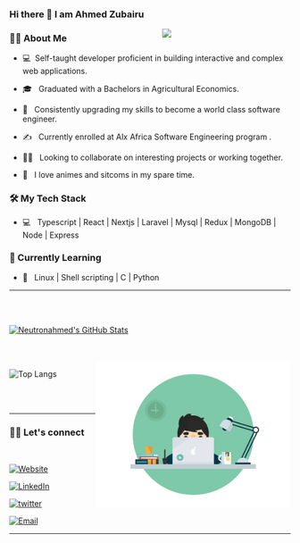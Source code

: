 ### Hi there 👋 I am Ahmed Zubairu

<img align='right' src="https://media.giphy.com/media/M9gbBd9nbDrOTu1Mqx/giphy.gif" width="230">

<h3> 👨‍💻 About Me </h3>

- 💻  &nbsp;Self-taught developer proficient in building interactive and complex web applications.

- 🎓 &nbsp; Graduated with a Bachelors in Agricultural Economics.

- 🤞 &nbsp; Consistently upgrading my skills to become a world class software engineer.

- ✍️ &nbsp; Currently enrolled at Alx Africa Software Engineering program . 

- 🤝🏻 &nbsp; Looking to collaborate on interesting projects or working together.
  
- 👀 &nbsp; I love animes and sitcoms in my spare time.


<h3>🛠 My Tech Stack</h3>


- 💻 &nbsp;  Typescript | React | Nextjs | Laravel | Mysql | Redux | MongoDB | Node | Express 


<!--

- 🛢 &nbsp; Typescript | Javascript | React | Redux | MongoDB | Node | Express

- 🔧 &nbsp; Git | Redux Saga | React Query | Redux RTK

-->




<h3>🌱 Currently Learning</h3>

- 🔧 &nbsp; Linux | Shell scripting | C | Python

<hr>



<br/><br/>

[![Neutronahmed's GitHub Stats](https://github-readme-stats.vercel.app/api?username=newtronahmed&show_icons=true)](https://github.com/newtronahmed)

<br/>

<br/>

<img src="https://github.com/nirala69/nirala69/blob/master/70804f7e25b11f29db904f2fa7b4cd9d.gif" width="350" align='right'>

![Top Langs](https://github-readme-stats.vercel.app/api/top-langs/?username=newtronahmed&show_icons=true)

<br><br>

<hr>



<h3> 🤝🏻 Let's connect </h3>

<br>



<p align="center">

<a href="https://newtro-portfolio.netlify.app/"><img alt="Website" src="https://img.shields.io/badge/newtro-portfoli.netlify.app-black?style=flat-square&logo=google-chrome"></a>

<a href="https://www.linkedin.com/in/ahmed-zubairu-ab625b184/"><img alt="LinkedIn" src="https://img.shields.io/badge/LinkedIn-Ahmed%20Zubairu-blue?style=flat-square&logo=linkedin"></a>

<a href="https://twitter.com/Neutronahmed"><img alt="twitter" src="https://img.shields.io/badge/twitter?style=flat-square&logo=instagram"></a>

<a href="mailto:hmedzubairu365@gmail.com"><img alt="Email" src="https://img.shields.io/badge/Email-hmedzubairu365@gmail.com-blue?style=flat-square&logo=gmail"></a>

</p>





<!-- ![Visitor count](https://visitor-badge.laobi.icu/badge?page_id=theophilusboakye.theo)   <img src="https://media.giphy.com/media/dxn6fRlTIShoeBr69N/giphy.gif" width="30"> -->





<hr>


